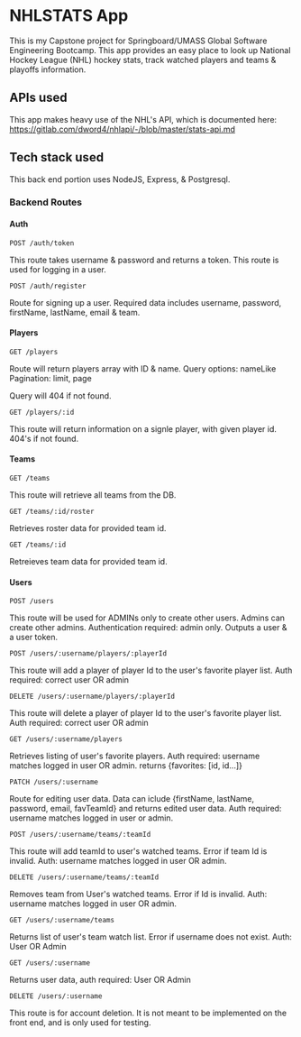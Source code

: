 # NHLSTATS App

This is my Capstone project for Springboard/UMASS Global Software Engineering Bootcamp. This app provides an easy place to look up National Hockey League (NHL) hockey stats, track watched players and teams & playoffs information.

## APIs used

This app makes heavy use of the NHL's API, which is documented here: https://gitlab.com/dword4/nhlapi/-/blob/master/stats-api.md

## Tech stack used

This back end portion uses NodeJS, Express, & Postgresql.

### Backend Routes

#### Auth

    POST /auth/token

This route takes username & password and returns a token. This route is used for logging in a user.

    POST /auth/register

Route for signing up a user. Required data includes username, password, firstName, lastName, email & team.

#### Players

    GET /players

Route will return players array with ID & name.
Query options: nameLike
Pagination: limit, page

Query will 404 if not found.

    GET /players/:id

This route will return information on a signle player, with given player id. 404's if not found.

#### Teams

    GET /teams

This route will retrieve all teams from the DB.

    GET /teams/:id/roster

Retrieves roster data for provided team id.

    GET /teams/:id

Retreieves team data for provided team id.

#### Users

    POST /users

This route will be used for ADMINs only to create other users. Admins can create other admins. Authentication required: admin only. Outputs a user & a user token.

    POST /users/:username/players/:playerId

This route will add a player of player Id to the user's favorite player list. Auth required: correct user OR admin

    DELETE /users/:username/players/:playerId

This route will delete a player of player Id to the user's favorite player list. Auth required: correct user OR admin

    GET /users/:username/players

Retrieves listing of user's favorite players. Auth required: username matches logged in user OR admin. returns {favorites: [id, id...]}

    PATCH /users/:username

Route for editing user data. Data can iclude {firstName, lastName, password, email, favTeamId} and returns edited user data. Auth required: username matches logged in user or admin.

    POST /users/:username/teams/:teamId 

This route will add teamId to user's watched teams. Error if team Id is invalid. Auth: username matches logged in user OR admin.

    DELETE /users/:username/teams/:teamId

Removes team from User's watched teams. Error if Id is invalid. Auth: username matches logged in user OR admin.

    GET /users/:username/teams

Returns list of user's team watch list. Error if username does not exist. Auth: User OR Admin

    GET /users/:username

Returns user data, auth required: User OR Admin

    DELETE /users/:username

This route is for account deletion. It is not meant to be implemented on the front end, and is only used for testing.



